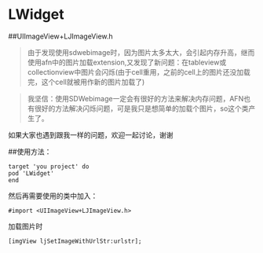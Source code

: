 # LWidget
##UIImageView+LJImageView.h
>由于发现使用sdwebimage时，因为图片太多太大，会引起内存升高，继而使用afn中的图片加载extension,又发现了新问题：在tableview或collectionview中图片会闪烁(由于cell重用，之前的cell上的图片还没加载完，这个cell就被用作新的图片加载了)

>我坚信：使用SDWebimage一定会有很好的方法来解决内存问题，AFN也有很好的方法解决闪烁问题，可是我只是想简单的加载个图片，so这个类产生了。

如果大家也遇到跟我一样的问题，欢迎一起讨论，谢谢

##使用方法：

    target 'you project' do
    pod 'LWidget'
    end
然后再需要使用的类中加入：

    #import <UIImageView+LJImageView.h>
加载图片时

    [imgView ljSetImageWithUrlStr:urlstr];


